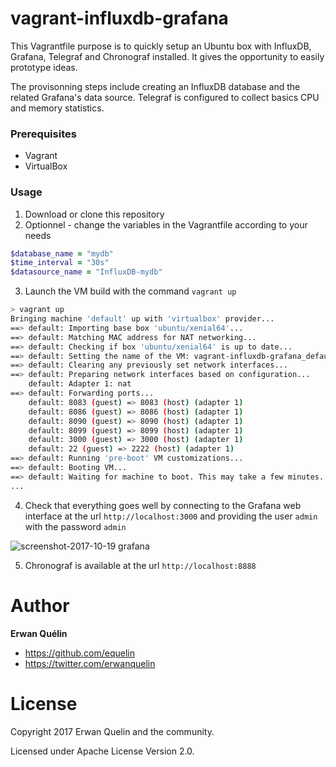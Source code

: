# vagrant-influxdb-grafana

This Vagrantfile purpose is to quickly setup an Ubuntu box with InfluxDB, Grafana, Telegraf and Chronograf installed. It gives the opportunity to easily prototype ideas.

The provisonning steps include creating an InfluxDB database and the related Grafana's data source. Telegraf is configured to collect basics CPU and memory statistics.

### Prerequisites

- Vagrant
- VirtualBox

### Usage

1. Download or clone this repository
2. Optionnel - change the variables in the Vagrantfile according to your needs

```Ruby
$database_name = "mydb"
$time_interval = "30s"
$datasource_name = "InfluxDB-mydb"
```

3. Launch the VM build with the command `vagrant up`

```Bash
> vagrant up
Bringing machine 'default' up with 'virtualbox' provider...
==> default: Importing base box 'ubuntu/xenial64'...
==> default: Matching MAC address for NAT networking...
==> default: Checking if box 'ubuntu/xenial64' is up to date...
==> default: Setting the name of the VM: vagrant-influxdb-grafana_default_1508399698618_92030
==> default: Clearing any previously set network interfaces...
==> default: Preparing network interfaces based on configuration...
    default: Adapter 1: nat
==> default: Forwarding ports...
    default: 8083 (guest) => 8083 (host) (adapter 1)
    default: 8086 (guest) => 8086 (host) (adapter 1)
    default: 8090 (guest) => 8090 (host) (adapter 1)
    default: 8099 (guest) => 8099 (host) (adapter 1)
    default: 3000 (guest) => 3000 (host) (adapter 1)
    default: 22 (guest) => 2222 (host) (adapter 1)
==> default: Running 'pre-boot' VM customizations...
==> default: Booting VM...
==> default: Waiting for machine to boot. This may take a few minutes...
...
```

4. Check that everything goes well by connecting to the Grafana web interface at the url `http://localhost:3000` and providing the user `admin` with the password `admin`

![screenshot-2017-10-19 grafana](https://user-images.githubusercontent.com/9823778/31761458-3b07acec-b4b8-11e7-995c-077926b51432.png)

5. Chronograf is available at the url `http://localhost:8888` 

# Author

**Erwan Quélin**
- <https://github.com/equelin>
- <https://twitter.com/erwanquelin>

# License

Copyright 2017 Erwan Quelin and the community.

Licensed under Apache License Version 2.0.

